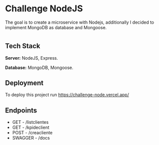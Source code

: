 
# Challenge NodeJS

The goal is to create a microservice with Nodejs, additionally I decided to implement MongoDB as database and Mongoose.

#


## Tech Stack


**Server:** NodeJS, Express.

**Database:** MongoDB, Mongoose.



## Deployment

To deploy this project run https://challenge-node.vercel.app/




## Endpoints

- GET - /listclientes 
- GET - /kpideclient
- POST - /creacliente
- SWAGGER - /docs

